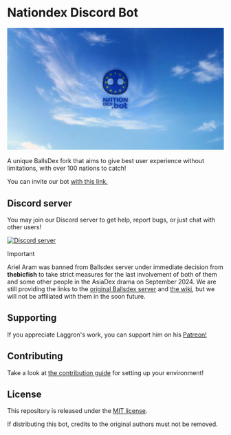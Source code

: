 # Nationdex Discord Bot

![NationDex Banner](assets/nationdex_banner.png)

A unique BallsDex fork that aims to give best user experience without limitations, with over 100 nations to catch!

You can invite our bot [with this link.](https://discord.com/application-directory/1207017704096141312)

## Discord server

You may join our Discord server to get help, report bugs, or just chat with other users!

[![Discord server](https://discord.com/api/guilds/1049118743101452329/embed.png?style=banner2)](https://discord.gg/Qn2Rkdkxwc)

> [!IMPORTANT]
>
> Ariel Aram was banned from Ballsdex server under immediate decision from **thebicfish** to take strict measures for the last involvement of both of them and some other people in the AsiaDex drama on September 2024. We are still providing the links to the [original Ballsdex server](https://discord.gg/PKKhee4fvy) and [the wiki](https://github.com/laggron42/BallsDex-Discordbot/wiki), but we will not be affiliated with them in the soon future.

## Supporting

If you appreciate Laggron's work, you can support him on his [Patreon!](https://patreon.com/retke)

## Contributing

Take a look at [the contribution guide](CONTRIBUTING.md) for setting up your environment!

## License

This repository is released under the [MIT license](https://opensource.org/licenses/MIT).

If distributing this bot, credits to the original authors must not be removed.

